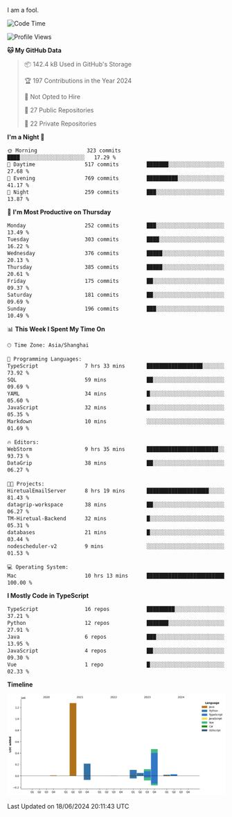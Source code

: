 I am a fool.

<!--START_SECTION:waka-->
![Code Time](http://img.shields.io/badge/Code%20Time-1%2C500%20hrs%2022%20mins-blue)

![Profile Views](http://img.shields.io/badge/Profile%20Views-0-blue)

**🐱 My GitHub Data** 

> 📦 142.4 kB Used in GitHub's Storage 
 > 
> 🏆 197 Contributions in the Year 2024
 > 
> 🚫 Not Opted to Hire
 > 
> 📜 27 Public Repositories 
 > 
> 🔑 22 Private Repositories 
 > 
**I'm a Night 🦉** 

```text
🌞 Morning                323 commits         ████░░░░░░░░░░░░░░░░░░░░░   17.29 % 
🌆 Daytime                517 commits         ███████░░░░░░░░░░░░░░░░░░   27.68 % 
🌃 Evening                769 commits         ██████████░░░░░░░░░░░░░░░   41.17 % 
🌙 Night                  259 commits         ███░░░░░░░░░░░░░░░░░░░░░░   13.87 % 
```
📅 **I'm Most Productive on Thursday** 

```text
Monday                   252 commits         ███░░░░░░░░░░░░░░░░░░░░░░   13.49 % 
Tuesday                  303 commits         ████░░░░░░░░░░░░░░░░░░░░░   16.22 % 
Wednesday                376 commits         █████░░░░░░░░░░░░░░░░░░░░   20.13 % 
Thursday                 385 commits         █████░░░░░░░░░░░░░░░░░░░░   20.61 % 
Friday                   175 commits         ██░░░░░░░░░░░░░░░░░░░░░░░   09.37 % 
Saturday                 181 commits         ██░░░░░░░░░░░░░░░░░░░░░░░   09.69 % 
Sunday                   196 commits         ███░░░░░░░░░░░░░░░░░░░░░░   10.49 % 
```


📊 **This Week I Spent My Time On** 

```text
🕑︎ Time Zone: Asia/Shanghai

💬 Programming Languages: 
TypeScript               7 hrs 33 mins       ██████████████████░░░░░░░   73.92 % 
SQL                      59 mins             ██░░░░░░░░░░░░░░░░░░░░░░░   09.69 % 
YAML                     34 mins             █░░░░░░░░░░░░░░░░░░░░░░░░   05.60 % 
JavaScript               32 mins             █░░░░░░░░░░░░░░░░░░░░░░░░   05.35 % 
Markdown                 10 mins             ░░░░░░░░░░░░░░░░░░░░░░░░░   01.69 % 

🔥 Editors: 
WebStorm                 9 hrs 35 mins       ███████████████████████░░   93.73 % 
DataGrip                 38 mins             ██░░░░░░░░░░░░░░░░░░░░░░░   06.27 % 

🐱‍💻 Projects: 
HiretualEmailServer      8 hrs 19 mins       ████████████████████░░░░░   81.43 % 
datagrip-workspace       38 mins             ██░░░░░░░░░░░░░░░░░░░░░░░   06.27 % 
TM-Hiretual-Backend      32 mins             █░░░░░░░░░░░░░░░░░░░░░░░░   05.31 % 
databases                21 mins             █░░░░░░░░░░░░░░░░░░░░░░░░   03.44 % 
nodescheduler-v2         9 mins              ░░░░░░░░░░░░░░░░░░░░░░░░░   01.53 % 

💻 Operating System: 
Mac                      10 hrs 13 mins      █████████████████████████   100.00 % 
```

**I Mostly Code in TypeScript** 

```text
TypeScript               16 repos            █████████░░░░░░░░░░░░░░░░   37.21 % 
Python                   12 repos            ███████░░░░░░░░░░░░░░░░░░   27.91 % 
Java                     6 repos             ███░░░░░░░░░░░░░░░░░░░░░░   13.95 % 
JavaScript               4 repos             ██░░░░░░░░░░░░░░░░░░░░░░░   09.30 % 
Vue                      1 repo              █░░░░░░░░░░░░░░░░░░░░░░░░   02.33 % 
```



**Timeline**

![Lines of Code chart](https://raw.githubusercontent.com/VeejaLiu/VeejaLiu/master/assets/bar_graph.png)


 Last Updated on 18/06/2024 20:11:43 UTC
<!--END_SECTION:waka-->
